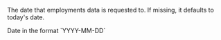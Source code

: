 <p>The date that employments data is requested to. If missing, it defaults to today's date.</p>
Date in the format `YYYY-MM-DD`